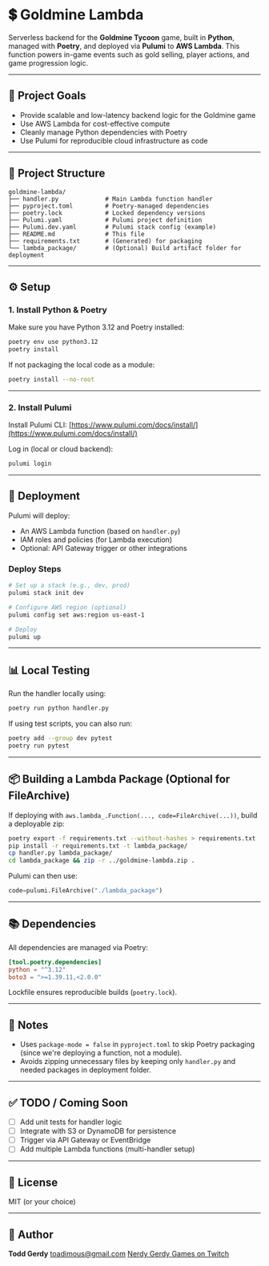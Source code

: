 # 💲 Goldmine Lambda

Serverless backend for the **Goldmine Tycoon** game, built in **Python**, managed with **Poetry**, and deployed via **Pulumi** to **AWS Lambda**. This function powers in-game events such as gold selling, player actions, and game progression logic.

---

## 📌 Project Goals

* Provide scalable and low-latency backend logic for the Goldmine game
* Use AWS Lambda for cost-effective compute
* Cleanly manage Python dependencies with Poetry
* Use Pulumi for reproducible cloud infrastructure as code

---

## 📁 Project Structure

```
goldmine-lambda/
├── handler.py             # Main Lambda function handler
├── pyproject.toml         # Poetry-managed dependencies
├── poetry.lock            # Locked dependency versions
├── Pulumi.yaml            # Pulumi project definition
├── Pulumi.dev.yaml        # Pulumi stack config (example)
├── README.md              # This file
├── requirements.txt       # (Generated) for packaging
└── lambda_package/        # (Optional) Build artifact folder for deployment
```

---

## ⚙️ Setup

### 1. Install Python & Poetry

Make sure you have Python 3.12 and Poetry installed:

```bash
poetry env use python3.12
poetry install
```

If not packaging the local code as a module:

```bash
poetry install --no-root
```

---

### 2. Install Pulumi

Install Pulumi CLI:
[https://www.pulumi.com/docs/install/](https://www.pulumi.com/docs/install/)

Log in (local or cloud backend):

```bash
pulumi login
```

---

## 🚀 Deployment

Pulumi will deploy:

* An AWS Lambda function (based on `handler.py`)
* IAM roles and policies (for Lambda execution)
* Optional: API Gateway trigger or other integrations

### Deploy Steps

```bash
# Set up a stack (e.g., dev, prod)
pulumi stack init dev

# Configure AWS region (optional)
pulumi config set aws:region us-east-1

# Deploy
pulumi up
```

---

## 📊 Local Testing

Run the handler locally using:

```bash
poetry run python handler.py
```

If using test scripts, you can also run:

```bash
poetry add --group dev pytest
poetry run pytest
```

---

## 📦 Building a Lambda Package (Optional for FileArchive)

If deploying with `aws.lambda_.Function(..., code=FileArchive(...))`, build a deployable zip:

```bash
poetry export -f requirements.txt --without-hashes > requirements.txt
pip install -r requirements.txt -t lambda_package/
cp handler.py lambda_package/
cd lambda_package && zip -r ../goldmine-lambda.zip .
```

Pulumi can then use:

```python
code=pulumi.FileArchive("./lambda_package")
```

---

## 📚 Dependencies

All dependencies are managed via Poetry:

```toml
[tool.poetry.dependencies]
python = "^3.12"
boto3 = ">=1.39.11,<2.0.0"
```

Lockfile ensures reproducible builds (`poetry.lock`).

---

## 🧐 Notes

* Uses `package-mode = false` in `pyproject.toml` to skip Poetry packaging (since we're deploying a function, not a module).
* Avoids zipping unnecessary files by keeping only `handler.py` and needed packages in deployment folder.

---

## ✅ TODO / Coming Soon

* [ ] Add unit tests for handler logic
* [ ] Integrate with S3 or DynamoDB for persistence
* [ ] Trigger via API Gateway or EventBridge
* [ ] Add multiple Lambda functions (multi-handler setup)

---

## 📝 License

MIT (or your choice)

---

## 👤 Author

**Todd Gerdy**
[toadimous@gmail.com](mailto:toadimous@gmail.com)
[Nerdy Gerdy Games on Twitch](https://twitch.tv/nerdygerdygames)

